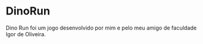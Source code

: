 # DinoRun
Dino Run foi um jogo desenvolvido por mim e pelo meu amigo de faculdade Igor de Oliveira. 

